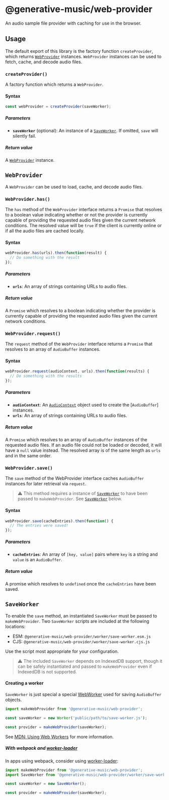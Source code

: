 # @generative-music/web-provider

An audio sample file provider with caching for use in the browser.

## Usage

The default export of this library is the factory function `createProvider`, which returns [`WebProvider`](#WebProvider) instances. `WebProvider` instances can be used to fetch, cache, and decode audio files.

### `createProvider()`

A factory function which returns a `WebProvider`.

#### Syntax

```javascript
const webProvider = createProvider(saveWorker);
```

##### Parameters

- **`saveWorker`** (optional): An instance of a [`SaveWorker`](#SaveWorker). If omitted, `save` will silently fail.

##### Return value

A [`WebProvider`](#WebProvider) instance.

## `WebProvider`

A `WebProvider` can be used to load, cache, and decode audio files.

### `WebProvider.has()`

The `has` method of the `WebProvider` interface returns a `Promise` that resolves to a boolean value indicating whether or not the provider is currently capable of providing the requested audio files given the current network conditions. The resolved value will be `true` if the client is currently online or if all the audio files are cached locally.

#### Syntax

```javascript
webProvider.has(urls).then(function(result) {
  // Do something with the result
});
```

##### Parameters

- **`urls`**: An array of strings containing URLs to audio files.

##### Return value

A `Promise` which resolves to a boolean indicating whether the provider is currently capable of providing the requested audio files given the current network conditions.

### `WebProvider.request()`

The `request` method of the `WebProvider` interface returns a `Promise` that resolves to an array of `AudioBuffer` instances.

#### Syntax

```javascript
webProvider.request(audioContext, urls).then(function(results) {
  // Do something with the results
});
```

##### Parameters

- **`audioContext`**: An [`AudioContext`](https://developer.mozilla.org/en-US/docs/Web/API/AudioContext) object used to create the [`AudioBuffer`] instances.
- **`urls`**: An array of strings containing URLs to audio files.

##### Return value

A `Promise` which resolves to an array of `AudioBuffer` instances of the requested audio files. If an audio file could not be loaded or decoded, it will have a `null` value instead. The resolved array is of the same length as `urls` and in the same order.

### `WebProvider.save()`

The `save` method of the WebProvider interface caches `AudioBuffer` instances for later retrieval via `request`.

> ⚠️ This method requires a instance of [`SaveWorker`](#SaveWorker) to have been passed to `makeWebProvider`. See [`SaveWorker`](#SaveWorker) below.

#### Syntax

```javascript
webProvider.save(cacheEntries).then(function() {
  // The entries were saved!
});
```

##### Parameters

- **`cacheEntries`**: An array of `[key, value]` pairs where `key` is a string and `value` is an `AudioBuffer`.

##### Return value

A promise which resolves to `undefined` once the `cacheEntries` have been saved.

## `SaveWorker`

To enable the `save` method, an instantiated `SaveWorker` must be passed to `makeWebProvider`. Two `SaveWorker` scripts are included at the following locations:

- ESM: `@generative-music/web-provider/worker/save-worker.esm.js`
- CJS: `@generative-music/web-provider/worker/save-worker.cjs.js`

Use the script most appropriate for your configuration.

> ⚠️ The included `SaveWorker` depends on IndexedDB support, though it can be safely instantiated and passed to `makeWebProvider` even if IndexedDB is not supported.

#### Creating a worker

`SaveWorker` is just special a special [WebWorker](https://developer.mozilla.org/en-US/docs/Web/API/Web_Workers_API) used for saving `AudioBuffer` objects.

```javascript
import makeWebProvider from '@generative-music/web-provider';

const saveWorker = new Worker('public/path/to/save-worker.js');

const provider = makeWebProvider(saveWorker);
```

See [MDN: Using Web Workers](https://developer.mozilla.org/en-US/docs/Web/API/Web_Workers_API/Using_web_workers) for more information.

##### With webpack and [worker-loader]

In apps using webpack, consider using [worker-loader]:

```javascript
import makeWebProvider from '@generative-music/web-provider';
import SaveWorker from '@generative-music/web-provider/worker/save-worker.esm';

const saveWorker = new SaveWorker();

const provider = makeWebProvider(saveWorker);
```

[worker-loader]: https://www.npmjs.com/package/worker-loader
[unpkg]: unpkg.com
